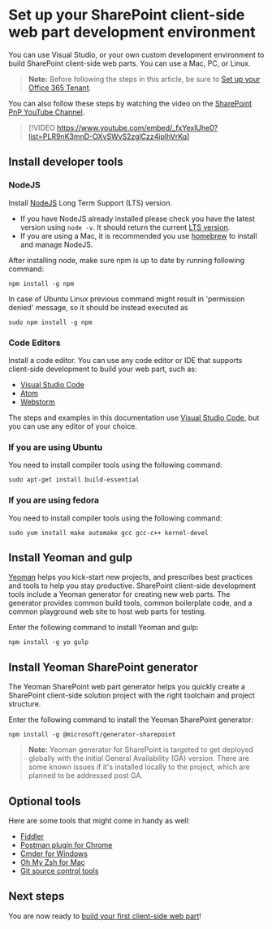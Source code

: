 # Set up your SharePoint client-side web part development environment

You can use Visual Studio, or your own custom development environment to build SharePoint client-side web parts. You can use a Mac, PC, or Linux.

>**Note:** Before following the steps in this article, be sure to [Set up your Office 365 Tenant](./set-up-your-developer-tenant).

You can also follow these steps by watching the video on the [SharePoint PnP YouTube Channel](https://www.youtube.com/watch?v=_fxYexlUhe0&t=5s&list=PLR9nK3mnD-OXvSWvS2zglCzz4iplhVrKq&index=1). 

> [!VIDEO https://www.youtube.com/embed/_fxYexlUhe0?list=PLR9nK3mnD-OXvSWvS2zglCzz4iplhVrKq]

## Install developer tools

### NodeJS
Install [NodeJS](https://nodejs.org/en/) Long Term Support (LTS) version.

* If you have NodeJS already installed please check you have the latest version using `node -v`. It should return the current [LTS version](https://nodejs.org/en/download/). 
* If you are using a Mac, it is recommended you use [homebrew](http://brew.sh/) to install and manage NodeJS. 

After installing node, make sure npm is up to date by running following command:
	
```
npm install -g npm
```

In case of Ubuntu Linux previous command might result in 'permission denied' message, so it should be instead executed as 

```
sudo npm install -g npm
```

### Code Editors
Install a code editor. You can use any code editor or IDE that supports client-side development to build your web part, such as:

* [Visual Studio Code](https://code.visualstudio.com/)
* [Atom](https://atom.io)
* [Webstorm](https://www.jetbrains.com/webstorm) 

The steps and examples in this documentation use [Visual Studio Code](https://code.visualstudio.com/), but you can use any editor of your choice. 

### If you are using Ubuntu

You need to install compiler tools using the following command:
	
```
sudo apt-get install build-essential
```

### If you are using fedora

You need to install compiler tools using the following command:
	
```
sudo yum install make automake gcc gcc-c++ kernel-devel
```

## Install Yeoman and gulp

[Yeoman](http://yeoman.io/) helps you kick-start new projects, and prescribes best practices and tools to help you stay productive. SharePoint client-side development tools include a Yeoman generator for creating new web parts. The generator provides common build tools, common boilerplate code, and a common playground web site to host web parts for testing.

Enter the following command to install Yeoman and gulp:
	
```
npm install -g yo gulp
```

## Install Yeoman SharePoint generator

The Yeoman SharePoint web part generator helps you quickly create a SharePoint client-side solution project with the right toolchain and project structure.

Enter the following command to install the Yeoman SharePoint generator:
	
```
npm install -g @microsoft/generator-sharepoint 
```
>**Note:** Yeoman generator for SharePoint is targeted to get deployed globally with the initial General Availability (GA) version. There are some known issues if it's installed locally to the project, which are planned to be addressed post GA.


## Optional tools

Here are some tools that might come in handy as well:

* [Fiddler](http://www.telerik.com/fiddler)
* [Postman plugin for Chrome](https://www.getpostman.com/docs/introduction)
* [Cmder for Windows](http://cmder.net/)
* [Oh My Zsh for Mac](http://ohmyz.sh/)
* [Git source control tools](https://git-scm.com/)

## Next steps

You are now ready to [build your first client-side web part](web-parts/get-started/build-a-hello-world-web-part)!
